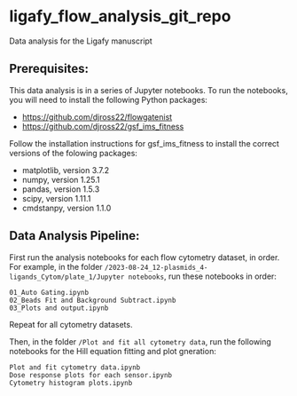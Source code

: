 # ligafy_flow_analysis_git_repo
Data analysis for the Ligafy manuscript
## Prerequisites:
This data analysis is in a series of Jupyter notebooks.
To run the notebooks, you will need to install the following Python packages:
- https://github.com/djross22/flowgatenist
- https://github.com/djross22/gsf_ims_fitness

Follow the installation instructions for gsf_ims_fitness to install the correct versions of the folowing packages:
- matplotlib, version 3.7.2
- numpy, version 1.25.1
- pandas, version 1.5.3
- scipy, version 1.11.1
- cmdstanpy, version 1.1.0

## Data Analysis Pipeline:
First run the analysis notebooks for each flow cytometry dataset, in order.
For example, in the folder `/2023-08-24_12-plasmids_4-ligands_Cytom/plate_1/Jupyter notebooks`, run these notebooks in order:
```
01_Auto Gating.ipynb
02_Beads Fit and Background Subtract.ipynb
03_Plots and output.ipynb
```

Repeat for all cytometry datasets.

Then, in the folder `/Plot and fit all cytometry data`, run the following notebooks for the Hill equation fitting and plot gneration:
```
Plot and fit cytometry data.ipynb
Dose response plots for each sensor.ipynb
Cytometry histogram plots.ipynb
```
